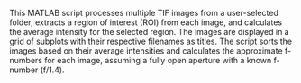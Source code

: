 This MATLAB script processes multiple TIF images from a user-selected folder, extracts a region of interest (ROI) from each image, and calculates the average intensity for the selected region. The images are displayed in a grid of subplots with their respective filenames as titles. The script sorts the images based on their average intensities and calculates the approximate f-numbers for each image, assuming a fully open aperture with a known f-number (f/1.4).
